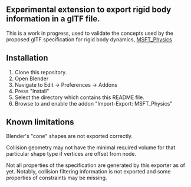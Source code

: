 ## Experimental extension to export rigid body information in a glTF file.

This is a work in progress, used to validate the concepts used by the proposed
glTF specification for rigid body dynamics, [MSFT_Physics](https://github.com/eoineoineoin/glTF_Physics)

## Installation

1. Clone this repository.
2. Open Blender
3. Navigate to Edit -> Preferences -> Addons
4. Press "Install"
5. Select the directory which contains this README file.
6. Browse to and enable the addon "Import-Export: MSFT_Physics"

## Known limitations

Blender's "cone" shapes are not exported correctly.

Collision geometry may not have the minimal required volume for that particular shape type if vertices are offset from node.

Not all properties of the specification are generated by this exporter as of yet. Notably, collision filtering information is not exported and some properties of constraints may be missing.
